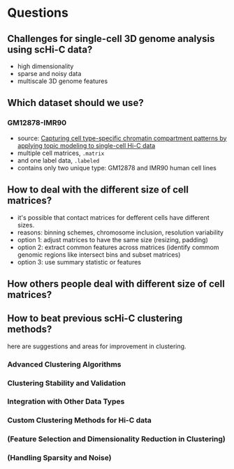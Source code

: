 # Questions

## Challenges for single-cell 3D genome analysis using scHi-C data?

- high dimensionality
- sparse and noisy data
- multiscale 3D genome features

## Which dataset should we use?

### GM12878-IMR90

- source: [Capturing cell type-specific chromatin compartment patterns by applying topic modeling to single-cell Hi-C data
  ](https://doi.org/10.1371/journal.pcbi.1008173)
- multiple cell matrices, `.matrix`
- and one label data, `.labeled`
- contains only two unique type: GM12878 and IMR90 human cell lines

## How to deal with the different size of cell matrices?

- it's possible that contact matrices for defferent cells have different sizes.
- reasons: binning schemes, chromosome inclusion, resolution variability
- option 1: adjust matrices to have the same size (resizing, padding)
- option 2: extract common features across matrices (identify commom genomic regions like intersect bins and subset matrices)
- option 3: use summary statistic or features

## How others people deal with different size of cell matrices?

## How to beat previous scHi-C clustering methods?

here are suggestions and areas for improvement in clustering.

### Advanced Clustering Algorithms

### Clustering Stability and Validation

### Integration with Other Data Types

### Custom Clustering Methods for Hi-C data

### (Feature Selection and Dimensionality Reduction in Clustering)

### (Handling Sparsity and Noise)
